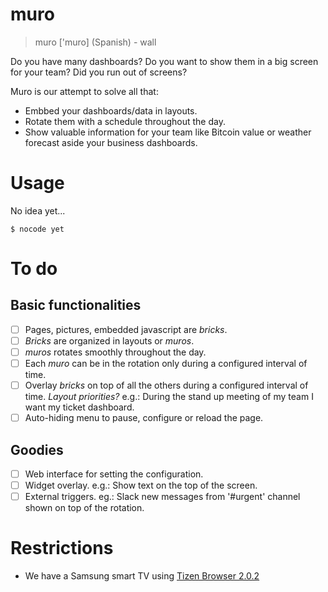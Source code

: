 ﻿# muro

> muro ['muro] (Spanish) - wall

Do you have many dashboards? Do you want to show them in a big screen for your
team? Did you run out of screens?

Muro is our attempt to solve all that:

- Embbed your dashboards/data in layouts.
- Rotate them with a schedule throughout the day.
- Show valuable information for your team like Bitcoin value or weather forecast
  aside your business dashboards.

# Usage

No idea yet...

```
$ nocode yet
```

# To do 

## Basic functionalities

- [ ] Pages, pictures, embedded javascript are _bricks_.
- [ ] _Bricks_ are organized in layouts or _muros_.
- [ ] _muros_ rotates smoothly throughout the day.
- [ ] Each _muro_ can be in the rotation only during a configured interval of 
    time.
- [ ] Overlay _bricks_ on top of all the others during a 
    configured interval of time. _Layout priorities?_
    e.g.: During the stand up meeting of my team I want my ticket dashboard.
- [ ] Auto-hiding menu to pause, configure or reload the page.

## Goodies

- [ ] Web interface for setting the configuration.
- [ ] Widget overlay.
    e.g.: Show text on the top of the screen.
- [ ] External triggers.
    eg.: Slack new messages from '#urgent' channel shown on top of the rotation.

# Restrictions

- We have a Samsung smart TV using [Tizen Browser 2.0.2](https://developer.tizen.org/development/guides)
